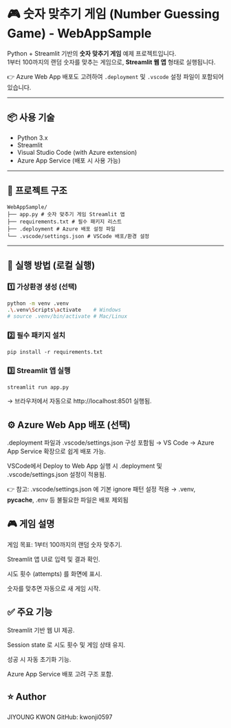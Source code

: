 # 🎮 숫자 맞추기 게임 (Number Guessing Game) - WebAppSample

Python + Streamlit 기반의 **숫자 맞추기 게임** 예제 프로젝트입니다.  
1부터 100까지의 랜덤 숫자를 맞추는 게임으로, **Streamlit 웹 앱** 형태로 실행됩니다.

👉 Azure Web App 배포도 고려하여 `.deployment` 및 `.vscode` 설정 파일이 포함되어 있습니다.

---

## 📦 사용 기술

- Python 3.x
- Streamlit
- Visual Studio Code (with Azure extension)
- Azure App Service (배포 시 사용 가능)

---

## 📁 프로젝트 구조

```
WebAppSample/
├── app.py # 숫자 맞추기 게임 Streamlit 앱
├── requirements.txt # 필수 패키지 리스트
├── .deployment # Azure 배포 설정 파일
└── .vscode/settings.json # VSCode 배포/환경 설정
```

---

## 🚀 실행 방법 (로컬 실행)

### 1️⃣ 가상환경 생성 (선택)

```bash
python -m venv .venv
.\.venv\Scripts\activate    # Windows
# source .venv/bin/activate # Mac/Linux
```
### 2️⃣ 필수 패키지 설치
```
pip install -r requirements.txt
```
### 3️⃣ Streamlit 앱 실행
```
streamlit run app.py
```
→ 브라우저에서 자동으로 http://localhost:8501 실행됨.

## ⚙️ Azure Web App 배포 (선택)
.deployment 파일과 .vscode/settings.json 구성 포함됨 → VS Code → Azure App Service 확장으로 쉽게 배포 가능.

VSCode에서 Deploy to Web App 실행 시 .deployment 및 .vscode/settings.json 설정이 적용됨.

👉 참고: .vscode/settings.json 에 기본 ignore 패턴 설정 적용 → .venv, __pycache__, .env 등 불필요한 파일은 배포 제외됨

## 🎮 게임 설명
게임 목표: 1부터 100까지의 랜덤 숫자 맞추기.

Streamlit 앱 UI로 입력 및 결과 확인.

시도 횟수 (attempts) 를 화면에 표시.

숫자를 맞추면 자동으로 새 게임 시작.

## ✅ 주요 기능
Streamlit 기반 웹 UI 제공.

Session state 로 시도 횟수 및 게임 상태 유지.

성공 시 자동 초기화 기능.

Azure App Service 배포 고려 구조 포함.

## ⭐️ Author
JIYOUNG KWON
GitHub: kwonji0597